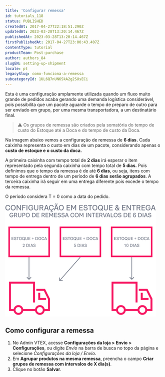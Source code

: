 ```yaml
---
title: 'Configurar remessa'
id: tutorials_118
status: PUBLISHED
createdAt: 2017-04-27T22:18:51.290Z
updatedAt: 2023-03-28T13:20:14.467Z
publishedAt: 2023-03-28T13:20:14.467Z
firstPublishedAt: 2017-04-27T23:00:43.407Z
contentType: tutorial
productTeam: Post-purchase
author: authors_84
slugEN: setting-up-shipment
locale: pt
legacySlug: como-funciona-a-remessa
subcategoryId: 1UL6Q7nUN6SkA2g2SUsECi
---
```


Esta é uma configuração amplamente utilizada quando um fluxo muito grande de pedidos acaba gerando uma demanda logística considerável, pois possibilita que um pacote aguarde o tempo de preparo de outro para ser enviado em grupo, por uma mesma transportadora, a um destinatário final.

>⚠️ Os grupos de remessa são criados pela somatória do tempo de custo do Estoque até a Doca e do tempo de custo da Doca.

Na imagem abaixo vemos a configuração de remessa de __6 dias.__ Cada caixinha representa o custo em dias de um pacote, considerando apenas o __custo de estoque e o custo da doca.__

A primeira caixinha com tempo total de __2 dias__ irá esperar o item representado pela segunda caixinha com tempo total de __5 dias.__ Pois definimos que o tempo da remessa é de até __6 dias__, ou seja, itens com tempo de entrega dentro de um período de __6 dias__ __serão agrupados__. A terceira caixinha irá seguir em uma entrega diferente pois excede o tempo da remessa.

O período considera T = 0 como a data do pedido.

![Configuração em estoque e entrega ](https://raw.githubusercontent.com/vtexdocs/help-center-content/refs/heads/main/docs/pt/tutorials/Shipping/Inventory%20and%20Shipping%20Settings/como-funciona-a-remessa_1.png)

## Como configurar a remessa
1. No Admin VTEX, acesse **Configurações da loja > Envio > Configurações**, ou digite *Envio* na barra de busca no topo da página e selecione *Configurações da loja / Envio*.  
2. Em **Agrupar produtos na mesma remessa**, preencha o campo **Criar grupos de remessa com intervalos de X dia(s)**.  
3. Clique no botão **Salvar**.  
